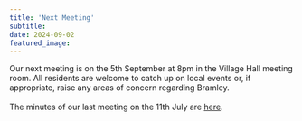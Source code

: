 ```yaml
---
title: 'Next Meeting'
subtitle: 
date: 2024-09-02
featured_image: 
---
```


Our next meeting is on the 5th September at 8pm in the Village Hall meeting room. All residents are welcome to catch up on local events or, if appropriate, raise any areas of concern regarding Bramley. 
<br><br>
The minutes of our last meeting on the 11th July are [here](https://www.dropbox.com/scl/fo/q12214kut17qryr6hxe5o/h?rlkey=378b1m3sa5attqm2wtfevdcco&dl=0).
<br>

